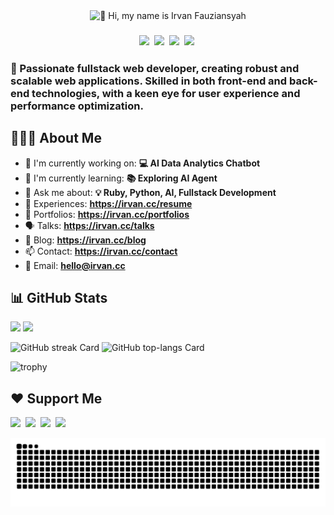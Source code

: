 <div align="center">
  <img src="https://github.com/user-attachments/assets/23616004-1246-4bf9-a67b-7312d80c7d70" alt="👋 Hi, my name is Irvan Fauziansyah"/>
</div>  

<h3 align="center">
  <a href="https://www.linkedin.com/in/IrvanFza" target="_blank"><img src="https://img.shields.io/badge/LinkedIn-0077B5?style=for-the-badge&logo=linkedin&logoColor=white" height="28" style="margin-right: 4px"></a> 
  <a href="https://twitter.com/IrvanFza" target="_blank"><img src="https://img.shields.io/badge/Twitter-000000?style=for-the-badge&logo=X&logoColor=white" height="28" style="margin-right: 4px"></a>
  <a href="mailto:ervhan@gmail.com" target="_blank"><img src="https://img.shields.io/badge/Gmail-D14836?style=for-the-badge&logo=gmail&logoColor=white" height="28" style="margin-right: 4px"></a>
  <a href="https://irvan.cc" target="_blank"><img src="https://img.shields.io/badge/Website-100000?style=for-the-badge&logo=website&logoColor=white" height="28" style="margin-right: 4px"></a>
</h3>

 **<h3 align="left">🚀 Passionate fullstack web developer, creating robust and scalable web applications. Skilled in both front-end and back-end technologies, with a keen eye for user experience and performance optimization.</h3>**

## **🧑🏻‍💻 About Me**

- 💼 I'm currently working on: **💻 AI Data Analytics Chatbot**
- 🌱 I'm currently learning: **📚 Exploring AI Agent**
- 💬 Ask me about: **💡 Ruby, Python, AI, Fullstack Development**
- 📄 Experiences: **<a href="https://irvan.cc/resume" target="_blank">https://irvan.cc/resume</a>**
- 📂 Portfolios: **<a href="https://irvan.cc/portfolios" target="_blank">https://irvan.cc/portfolios</a>**
- 🗣︎ Talks: **<a href="https://irvan.cc/talks" target="_blank">https://irvan.cc/talks</a>**
- 📝 Blog: **<a href="https://irvan.cc/blog" target="_blank">https://irvan.cc/blog</a>**
- 📫 Contact: **<a href="https://irvan.cc/contact" target="_blank">https://irvan.cc/contact</a>**
- 📧 Email: **hello@irvan.cc**

## **📊 GitHub Stats**

<p>
  <img src="https://github-contribution-stats.vercel.app/api/?username=irvanfza"/>
  <img src="https://api.vaunt.dev/v1/github/entities/irvanfza/contributions?format=svg&private=true" width="450">
</p>

<p align="left">
  <img width="48%" src="https://streak-stats.demolab.com/?user=IrvanFza&theme=default&hide_border=false&date_format=M+j%5B%2C+Y%5D&mode=daily&hide_total_contributions=false&hide_current_streak=false&hide_longest_streak=false&card_height=200" alt="GitHub streak Card" />
  <img width="48%" src="https://github-readme-stats.vercel.app/api/top-langs?username=IrvanFza&theme=default&hide_title=false&layout=compact&langs_count=6&hide_progress=false&card_width=400&hide_border=false" alt="GitHub top-langs Card" />
</p>

![trophy](https://github-profile-trophy.vercel.app/?username=IrvanFza&row=1&margin-w=40)

## **❤️ Support Me**

<p align="left"><a href="https://buymeacoffee.com/IrvanFza" target="_blank"><img src="https://img.shields.io/badge/Buy%20Me%20a%20Coffee-fde047?style=for-the-badge&logo=buy-me-a-coffee&logoColor=white" height="36" style="margin-right: 4px"></a> <a href="https://paypal.me/IrvanFza" target="_blank"><img src="https://img.shields.io/badge/PayPal-00457C?style=for-the-badge&logo=paypal&logoColor=white" height="36" style="margin-right: 4px"></a> <a href="https://www.patreon.com/IrvanFza" target="_blank"><img src="https://img.shields.io/badge/Patreon-F96854?style=for-the-badge&logo=patreon&logoColor=white" height="36" style="margin-right: 4px"></a> <a href="https://ko-fi.com/IrvanFza" target="_blank"><img src="https://img.shields.io/badge/Ko--fi-343B45?style=for-the-badge&logo=kofi&logoColor=Black" height="36" style="margin-right: 4px"></a></p>

![Snake-Animated Contribution Graph](https://raw.githubusercontent.com/IrvanFza/IrvanFza/output/github-contribution-grid-snake.svg)
